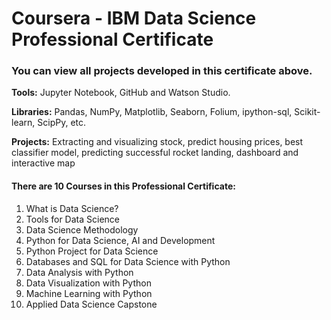 # Coursera - IBM Data Science Professional Certificate

### You can view all projects developed in this certificate above.


**Tools:** Jupyter Notebook, GitHub and Watson Studio.

**Libraries:** Pandas, NumPy, Matplotlib, Seaborn, Folium, ipython-sql, Scikit-learn, ScipPy, etc.

**Projects:** Extracting and visualizing stock, predict housing prices, best classifier model, predicting successful rocket landing, dashboard and interactive map

#### There are 10 Courses in this Professional Certificate:

1.  What is Data Science?
2.  Tools for Data Science
3.  Data Science Methodology
4.  Python for Data Science, AI and Development
5.  Python Project for Data Science
6.  Databases and SQL for Data Science with Python
7.  Data Analysis with Python
8.  Data Visualization with Python
9.  Machine Learning with Python
10. Applied Data Science Capstone
